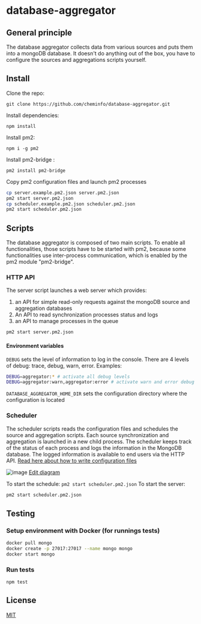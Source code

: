 # database-aggregator

## General principle

The database aggregator collects data from various sources and puts them into a mongoDB database. It doesn't do anything out of the box, you have to configure the sources and aggregations scripts yourself.

## Install

Clone the repo:

`git clone https://github.com/cheminfo/database-aggregator.git`

Install dependencies:

`npm install`

Install pm2:

`npm i -g pm2`

Install pm2-bridge :

`pm2 install pm2-bridge`

Copy pm2 configuration files and launch pm2 processes

```bash
cp server.example.pm2.json server.pm2.json
pm2 start server.pm2.json
cp scheduler.example.pm2.json scheduler.pm2.json
pm2 start scheduler.pm2.json
```

## Scripts

The database aggregator is composed of two main scripts. To enable all functionalities, those scripts have to be started with pm2, because some functionalities use inter-process communication, which is enabled by the pm2 module "pm2-bridge".

### HTTP API

The server script launches a web server which provides:

1. an API for simple read-only requests against the mongoDB source and aggregation databases
2. An API to read synchronization processes status and logs
3. an API to manage processes in the queue

```bash
pm2 start server.pm2.json
```

#### Environment variables

`DEBUG` sets the level of information to log in the console. There are 4 levels of debug: trace, debug, warn, error.
Examples:

```bash
DEBUG=aggregator:* # activate all debug levels
DEBUG=aggregator:warn,aggregator:error # activate warn and error debug levels
```

`DATABASE_AGGREGATOR_HOME_DIR` sets the configuration directory where the configuration is located

### Scheduler

The scheduler scripts reads the configuration files and schedules the source and aggregation scripts. Each source synchronization and aggregation is launched in a new child process. The scheduler keeps track of the status of each process and logs the information in the MongoDB database. The logged information is available to end users via the HTTP API. [Read here about how to write configuration files](./configuration.md)

![image](https://user-images.githubusercontent.com/4118690/44406024-f4f2e980-a55a-11e8-8b10-fc689b4f3c87.png)
[Edit diagram](https://sketchboard.me/vBbwNWFtkgIq#/)

To start the schedule: `pm2 start scheduler.pm2.json`
To start the server:

```bash
pm2 start scheduler.pm2.json
```

## Testing

### Setup environment with Docker (for runnings tests)

```bash
docker pull mongo
docker create -p 27017:27017 --name mongo mongo
docker start mongo
```

### Run tests

`npm test`

## License

[MIT](LICENSE)
